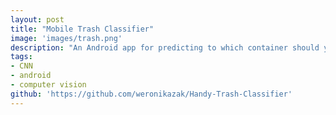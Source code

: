 ```yaml
---
layout: post
title: "Mobile Trash Classifier"
image: 'images/trash.png'
description: "An Android app for predicting to which container should you throw a particular item."
tags:
- CNN
- android
- computer vision
github: 'https://github.com/weronikazak/Handy-Trash-Classifier'
---
```


